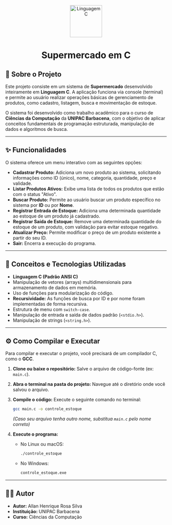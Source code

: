 <p align="center">
  <img src="https://upload.wikimedia.org/wikipedia/commons/1/18/C_Programming_Language.svg" alt="Linguagem C" width="100" height="100"/>
</p>
<h1 align="center">Supermercado em C</h1>

## 📖 Sobre o Projeto

Este projeto consiste em um sistema de **Supermercado** desenvolvido inteiramente em **Linguagem C**. A aplicação funciona via console (terminal) e permite ao usuário realizar operações básicas de gerenciamento de produtos, como cadastro, listagem, busca e movimentação de estoque.

O sistema foi desenvolvido como trabalho acadêmico para o curso de **Ciências da Computação** da **UNIPAC Barbacena**, com o objetivo de aplicar conceitos fundamentais de programação estruturada, manipulação de dados e algoritmos de busca.

---

## ✨ Funcionalidades

O sistema oferece um menu interativo com as seguintes opções:

* **Cadastrar Produto:** Adiciona um novo produto ao sistema, solicitando informações como ID (único), nome, categoria, quantidade, preço e validade.
* **Listar Produtos Ativos:** Exibe uma lista de todos os produtos que estão com o status "Ativo".
* **Buscar Produto:** Permite ao usuário buscar um produto específico no sistema por **ID** ou por **Nome**.
* **Registrar Entrada de Estoque:** Adiciona uma determinada quantidade ao estoque de um produto já cadastrado.
* **Registrar Saída de Estoque:** Remove uma determinada quantidade do estoque de um produto, com validação para evitar estoque negativo.
* **Atualizar Preço:** Permite modificar o preço de um produto existente a partir do seu ID.
* **Sair:** Encerra a execução do programa.

---

## 🚀 Conceitos e Tecnologias Utilizadas

* **Linguagem C (Padrão ANSI C)**
* Manipulação de vetores (arrays) multidimensionais para armazenamento de dados em memória.
* Uso de funções para modularização do código.
* **Recursividade:** As funções de busca por ID e por nome foram implementadas de forma recursiva.
* Estrutura de menu com `switch-case`.
* Manipulação de entrada e saída de dados padrão (`<stdio.h>`).
* Manipulação de strings (`<string.h>`).

---

## ⚙️ Como Compilar e Executar

Para compilar e executar o projeto, você precisará de um compilador C, como o **GCC**.

1.  **Clone ou baixe o repositório:**
    Salve o arquivo de código-fonte (ex: `main.c`).

2.  **Abra o terminal na pasta do projeto:**
    Navegue até o diretório onde você salvou o arquivo.

3.  **Compile o código:**
    Execute o seguinte comando no terminal:
    ```bash
    gcc main.c -o controle_estoque
    ```
    *(Caso seu arquivo tenha outro nome, substitua `main.c` pelo nome correto)*

4.  **Execute o programa:**
    * No Linux ou macOS:
        ```bash
        ./controle_estoque
        ```
    * No Windows:
        ```bash
        controle_estoque.exe
        ```

---

## 👨‍💻 Autor

* **Autor:** Allan Henrique Rosa Silva
* **Instituição:** UNIPAC Barbacena
* **Curso:** Ciências da Computação
